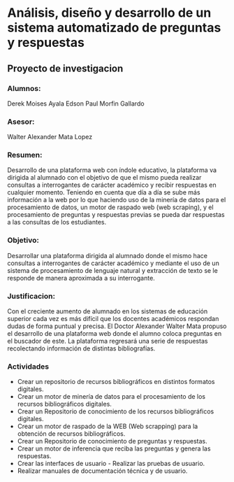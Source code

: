 # Análisis, diseño y desarrollo de un sistema automatizado de preguntas y respuestas

## Proyecto de investigacion

### Alumnos:
Derek Moises Ayala
Edson Paul Morfin Gallardo

### Asesor:
Walter Alexander Mata Lopez

### Resumen: 
Desarrollo de una plataforma web con índole educativo, la plataforma va dirigida al alumnado con el objetivo de que el mismo pueda realizar consultas a interrogantes de carácter académico y recibir respuestas en cualquier momento. Teniendo en cuenta que día a día se sube más información a la web por lo que haciendo uso de la minería de datos para el procesamiento de datos, un motor de raspado web (web scraping), y el procesamiento de preguntas y respuestas previas se pueda dar respuestas a las consultas de los estudiantes.

### Objetivo:
Desarrollar una plataforma dirigida al alumnado donde el mismo hace consultas a interrogantes de carácter académico y mediante el uso de un sistema de procesamiento de lenguaje natural y extracción de texto se le responde de manera aproximada a su interrogante.

### Justificacion:
Con el creciente aumento de alumnado en los sistemas de educación superior cada vez es más difícil que los docentes académicos respondan dudas de forma puntual y precisa. El Doctor Alexander Walter Mata propuso el desarrollo de una plataforma web donde el alumno coloca preguntas en el buscador de este. La plataforma regresará una serie de respuestas recolectando información de distintas bibliografías.

### Actividades
- Crear un repositorio de recursos bibliográficos en distintos formatos digitales. 
- Crear un motor de minería de datos para el procesamiento de los recursos bibliográficos digitales. 
- Crear un Repositorio de conocimiento de los recursos bibliográficos digitales.
- Crear un motor de raspado de la WEB (Web scrapping) para la obtención de recursos bibliográficos. 
- Crear un Repositorio de conocimiento de preguntas y respuestas.
- Crear un motor de inferencia que reciba las preguntas y genera las respuestas.
- Crear las interfaces de usuario - Realizar las pruebas de usuario.
- Realizar manuales de documentación técnica y de usuario.
